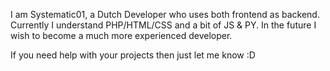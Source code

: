 I am Systematic01, a Dutch Developer who uses both frontend as backend. 
Currently I understand PHP/HTML/CSS and a bit of JS & PY. In the future I wish to become a much more experienced developer.

If you need help with your projects then just let me know :D
